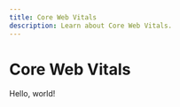 ```yaml
---
title: Core Web Vitals
description: Learn about Core Web Vitals.
---
```


# Core Web Vitals

Hello, world!
